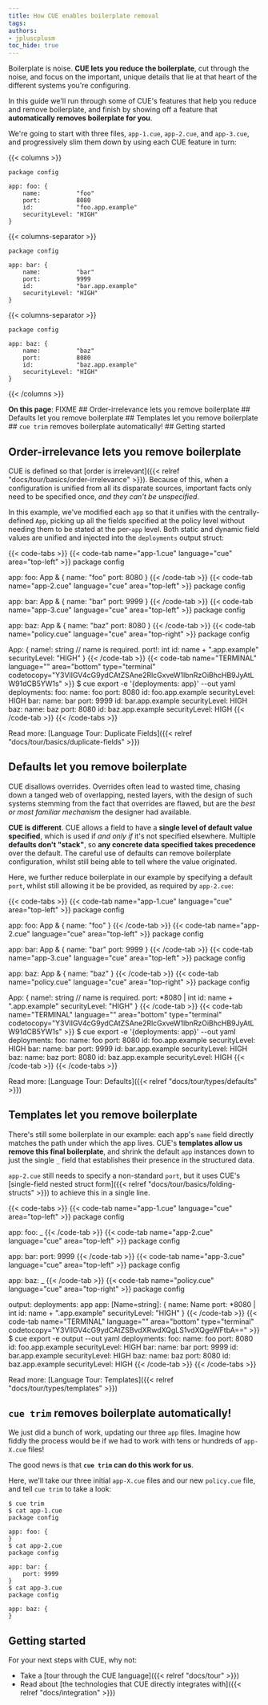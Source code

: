 ```yaml
---
title: How CUE enables boilerplate removal
tags:
authors:
- jpluscplusm
toc_hide: true
---
```


Boilerplate is noise. **CUE lets you reduce the boilerplate**, cut through the
noise, and focus on the important, unique details that lie at that heart of the
different systems you're configuring.

In this guide we'll run through some of CUE's features that help you reduce and
remove boilerplate, and finish by showing off a feature that **automatically
removes boilerplate for you**.

We're going to start with three files, `app-1.cue`, `app-2.cue`, and
`app-3.cue`, and progressively slim them down by using each CUE feature in
turn:

{{< columns >}}
```cue { title="app-1.cue" }
package config

app: foo: {
	name:          "foo"
	port:          8080
	id:            "foo.app.example"
	securityLevel: "HIGH"
}
```
{{< columns-separator >}}
```cue { title="app-2.cue" }
package config

app: bar: {
	name:          "bar"
	port:          9999
	id:            "bar.app.example"
	securityLevel: "HIGH"
}
```
{{< columns-separator >}}
```cue { title="app-3.cue" }
package config

app: baz: {
	name:          "baz"
	port:          8080
	id:            "baz.app.example"
	securityLevel: "HIGH"
}
```
{{< /columns >}}

**On this page**: FIXME
\## Order-irrelevance lets you remove boilerplate
\## Defaults let you remove boilerplate
\## Templates let you remove boilerplate
\## `cue trim` removes boilerplate automatically!
\## Getting started

## Order-irrelevance lets you remove boilerplate

CUE is defined so that [order is irrelevant]({{< relref
"docs/tour/basics/order-irrelevance" >}}).
Because of this, when a configuration is unified from all its disparate
sources, important facts only need to be specified once, *and they can't be
unspecified*.

In this example, we've modified each `app` so that it unifies with the
centrally-defined `App`, picking up all the fields specified at the policy
level without needing them to be stated at the per-`app` level. Both static and
dynamic field values are unified and injected into the `deployments` output
struct:

{{< code-tabs >}}
{{< code-tab name="app-1.cue" language="cue" area="top-left" >}}
package config

app: foo: App & {
	name: "foo"
	port: 8080
}
{{< /code-tab >}}
{{< code-tab name="app-2.cue" language="cue" area="top-left" >}}
package config

app: bar: App & {
	name: "bar"
	port: 9999
}
{{< /code-tab >}}
{{< code-tab name="app-3.cue" language="cue" area="top-left" >}}
package config

app: baz: App & {
	name: "baz"
	port: 8080
}
{{< /code-tab >}}
{{< code-tab name="policy.cue" language="cue" area="top-right" >}}
package config

App: {
	name!:         string // name is required.
	port!:         int
	id:            name + ".app.example"
	securityLevel: "HIGH"
}
{{< /code-tab >}}
{{< code-tab name="TERMINAL" language="" area="bottom" type="terminal" codetocopy="Y3VlIGV4cG9ydCAtZSAne2RlcGxveW1lbnRzOiBhcHB9JyAtLW91dCB5YW1s" >}}
$ cue export -e '{deployments: app}' --out yaml
deployments:
  foo:
    name: foo
    port: 8080
    id: foo.app.example
    securityLevel: HIGH
  bar:
    name: bar
    port: 9999
    id: bar.app.example
    securityLevel: HIGH
  baz:
    name: baz
    port: 8080
    id: baz.app.example
    securityLevel: HIGH
{{< /code-tab >}}
{{< /code-tabs >}}

Read more: [Language Tour: Duplicate Fields]({{< relref "docs/tour/basics/duplicate-fields" >}})

## Defaults let you remove boilerplate

CUE disallows overrides. Overrides often lead to wasted time, chasing down a
tanged web of overlapping, nested layers, with the design of such systems
stemming from the fact that overrides are flawed, but are the *best or most
familiar mechanism* the designer had available.

**CUE is different**. CUE allows a field to have a **single level of default
value specified**, which is used if *and only if* it's not specified elsewhere.
Multiple **defaults don't "stack"**, so **any concrete data specified takes
precedence** over the default. The careful use of defaults can remove
boilerplate configuration, whilst still being able to tell where the value
originated.

Here, we further reduce boilerplate in our example by specifying a default
`port`, whilst still allowing it be be provided, as required by `app-2.cue`:

{{< code-tabs >}}
{{< code-tab name="app-1.cue" language="cue" area="top-left" >}}
package config

app: foo: App & {
	name: "foo"
}
{{< /code-tab >}}
{{< code-tab name="app-2.cue" language="cue" area="top-left" >}}
package config

app: bar: App & {
	name: "bar"
	port: 9999
}
{{< /code-tab >}}
{{< code-tab name="app-3.cue" language="cue" area="top-left" >}}
package config

app: baz: App & {
	name: "baz"
}
{{< /code-tab >}}
{{< code-tab name="policy.cue" language="cue" area="top-right" >}}
package config

App: {
	name!:         string // name is required.
	port:          *8080 | int
	id:            name + ".app.example"
	securityLevel: "HIGH"
}
{{< /code-tab >}}
{{< code-tab name="TERMINAL" language="" area="bottom" type="terminal" codetocopy="Y3VlIGV4cG9ydCAtZSAne2RlcGxveW1lbnRzOiBhcHB9JyAtLW91dCB5YW1s" >}}
$ cue export -e '{deployments: app}' --out yaml
deployments:
  foo:
    name: foo
    port: 8080
    id: foo.app.example
    securityLevel: HIGH
  bar:
    name: bar
    port: 9999
    id: bar.app.example
    securityLevel: HIGH
  baz:
    name: baz
    port: 8080
    id: baz.app.example
    securityLevel: HIGH
{{< /code-tab >}}
{{< /code-tabs >}}

Read more: [Language Tour: Defaults]({{< relref "docs/tour/types/defaults" >}})

## Templates let you remove boilerplate

There's still some boilerplate in our example: each app's `name` field directly
matches the path under which the app lives.
CUE's **templates allow us remove this final boilerplate**, and shrink the
default `app` instances down to just the single `_` field that establishes
their presence in the structured data.

`app-2.cue` still needs to specify a non-standard `port`, but it uses CUE's
[single-field nested struct form]({{< relref "docs/tour/basics/folding-structs" >}})
to achieve this in a single line.

{{< code-tabs >}}
{{< code-tab name="app-1.cue" language="cue" area="top-left" >}}
package config

app: foo: _
{{< /code-tab >}}
{{< code-tab name="app-2.cue" language="cue" area="top-left" >}}
package config

app: bar: port: 9999
{{< /code-tab >}}
{{< code-tab name="app-3.cue" language="cue" area="top-left" >}}
package config

app: baz: _
{{< /code-tab >}}
{{< code-tab name="policy.cue" language="cue" area="top-right" >}}
package config

output: deployments: app
app: [Name=string]: {
	name:          Name
	port:          *8080 | int
	id:            name + ".app.example"
	securityLevel: "HIGH"
}
{{< /code-tab >}}
{{< code-tab name="TERMINAL" language="" area="bottom" type="terminal" codetocopy="Y3VlIGV4cG9ydCAtZSBvdXRwdXQgLS1vdXQgeWFtbA==" >}}
$ cue export -e output --out yaml
deployments:
  foo:
    name: foo
    port: 8080
    id: foo.app.example
    securityLevel: HIGH
  bar:
    name: bar
    port: 9999
    id: bar.app.example
    securityLevel: HIGH
  baz:
    name: baz
    port: 8080
    id: baz.app.example
    securityLevel: HIGH
{{< /code-tab >}}
{{< /code-tabs >}}

Read more: [Language Tour: Templates]({{< relref "docs/tour/types/templates" >}})

## `cue trim` removes boilerplate automatically!

We just did a bunch of work, updating our three `app` files. Imagine how fiddly
the process would be if we had to work with tens or hundreds of `app-X.cue`
files!

The good news is that **`cue trim` can do this work for us**.

Here, we'll take our three initial `app-X.cue` files and our new `policy.cue`
file, and tell `cue trim` to take a look:
```text { title="TERMINAL" codeToCopy="Y3VlIHRyaW0KY2F0IGFwcC0xLmN1ZQpjYXQgYXBwLTIuY3VlCmNhdCBhcHAtMy5jdWUK" }
$ cue trim
$ cat app-1.cue
package config

app: foo: {
}
$ cat app-2.cue
package config

app: bar: {
	port: 9999
}
$ cat app-3.cue
package config

app: baz: {
}
```

## Getting started

For your next steps with CUE, why not:

- Take a [tour through the CUE language]({{< relref "docs/tour" >}})
- Read about [the technologies that CUE directly integrates with]({{< relref
  "docs/integration" >}})
<!-- TODO: extend list when more docs have landed -->
